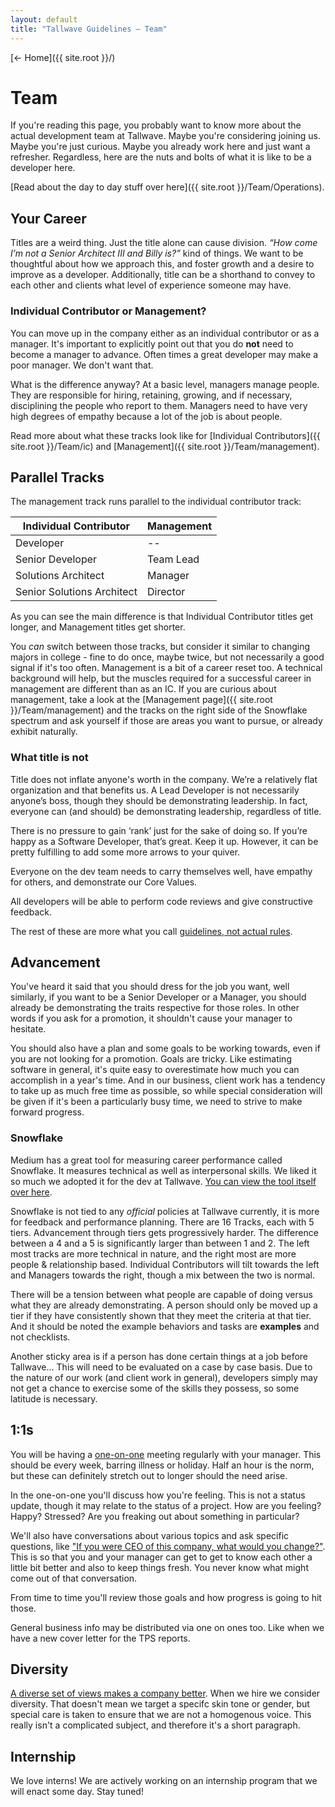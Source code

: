 ```yaml
---
layout: default
title: "Tallwave Guidelines — Team"
---
```


[&larr; Home]({{ site.root }}/)

# Team

If you're reading this page, you probably want to know more about the actual development team at Tallwave. Maybe you're considering joining us. Maybe you're just curious. Maybe you already work here and just want a refresher. Regardless, here are the nuts and bolts of what it is like to be a developer here.

[Read about the day to day stuff over here]({{ site.root }}/Team/Operations).

## Your Career

Titles are a weird thing. Just the title alone can cause division. _“How come I’m not a Senior Architect III and *Billy* is?”_ kind of things. We want to be thoughtful about how we approach this, and foster growth and a desire to improve as a developer. Additionally, title can be a shorthand to convey to each other and clients what level of experience someone may have.

### Individual Contributor or Management?
You can move up in the company either as an individual contributor or as a manager. It's important to explicitly point out that you do **not** need to become a manager to advance. Often times a great developer may make a poor manager. We don't want that. 

What is the difference anyway? At a basic level, managers manage people. They are responsible for hiring, retaining, growing, and if necessary, disciplining the people who report to them. Managers need to have very high degrees of empathy because a lot of the job is about people. 

Read more about what these tracks look like for [Individual Contributors]({{ site.root }}/Team/ic) and [Management]({{ site.root }}/Team/management).

## Parallel Tracks
The management track runs parallel to the individual contributor track:

Individual Contributor | Management
--------- | --------- 
Developer | --
Senior Developer | Team Lead
Solutions Architect | Manager
Senior Solutions Architect | Director

As you can see the main difference is that Individual Contributor titles get longer, and Management titles get shorter.

You *can* switch between those tracks, but consider it similar to changing majors in college - fine to do once, maybe twice, but not necessarily a good signal if it's too often. Management is a bit of a career reset too. A technical background will help, but the muscles required for a successful career in management are different than as an IC. If you are curious about management, take a look at the [Management page]({{ site.root }}/Team/management) and the tracks on the right side of the Snowflake spectrum and ask yourself if those are areas you want to pursue, or already exhibit naturally.

### What title is not
Title does not inflate anyone's worth in the company. We’re a relatively flat organization and that benefits us. A Lead Developer is not necessarily anyone’s boss, though they should be demonstrating leadership. In fact, everyone can (and should) be demonstrating leadership, regardless of title.

There is no pressure to gain ‘rank’ just for the sake of doing so. If you’re happy as a Software Developer, that’s great. Keep it up. However, it can be pretty fulfilling to add some more arrows to your quiver.

Everyone on the dev team needs to carry themselves well, have empathy for others, and demonstrate our Core Values.

All developers will be able to perform code reviews and give constructive feedback.

The rest of these are more what you call [guidelines, not actual rules](https://youtu.be/jl0hMfqNQ-g).

## Advancement
You've heard it said that you should dress for the job you want, well similarly, if you want to be a Senior Developer or a Manager, you should already be demonstrating the traits respective for those roles. In other words if you ask for a promotion, it shouldn't cause your manager to hesitate.

You should also have a plan and some goals to be working towards, even if you are not looking for a promotion. Goals are tricky. Like estimating software in general, it's quite easy to overestimate how much you can accomplish in a year's time. And in our business, client work has a tendency to take up as much free time as possible, so while special consideration will be given if it's been a particularly busy time, we need to strive to make forward progress.

### Snowflake
Medium has a great tool for measuring career performance called Snowflake. It measures technical as well as interpersonal skills. We liked it so much we adopted it for the dev at Tallwave. [You can view the tool itself over here](https://tallwave.github.io/snowflake). 

Snowflake is not tied to any *official* policies at Tallwave currently, it is more for feedback and performance planning. There are 16 Tracks, each with 5 tiers. Advancement through tiers gets progressively harder. The difference between a 4 and a 5 is significantly larger than between 1 and 2. The left most tracks are more technical in nature, and the right most are more people & relationship based. Individual Contributors will tilt towards the left and Managers towards the right, though a mix between the two is normal.

There will be a tension between what people are capable of doing versus what they are already demonstrating. A person should only be moved up a tier if they have consistently shown that they meet the criteria at that tier. And it should be noted the example behaviors and tasks are **examples** and not checklists.

Another sticky area is if a person has done certain things at a job before Tallwave... This will need to be evaluated on a case by case basis. Due to the nature of our work (and client work in general), developers simply may not get a chance to exercise some of the skills they possess, so some latitude is necessary.

## 1:1s
You will be having a [one-on-one](http://randsinrepose.com/archives/the-update-the-vent-and-the-disaster/) meeting regularly with your manager. This should be every week, barring illness or holiday. Half an hour is the norm, but these can definitely stretch out to longer should the need arise. 

In the one-on-one you'll discuss how you're feeling. This is not a status update, though it may relate to the status of a project. How are you feeling? Happy? Stressed? Are you freaking out about something in particular?

We'll also have conversations about various topics and ask specific questions, like ["If you were CEO of this company, what would you change?"](https://jasonevanish.com/2014/05/29/101-questions-to-ask-in-1-on-1s/). This is so that you and your manager can get to get to know each other a little bit better and also to keep things fresh. You never know what might come out of that conversation.

From time to time you'll review those goals and how progress is going to hit those.

General business info may be distributed via one on ones too. Like when we have a new cover letter for the TPS reports.

## Diversity
[A diverse set of views makes a company better](https://www.mckinsey.com/business-functions/organization/our-insights/why-diversity-matters). When we hire we consider diversity. That doesn't mean we target a specifc skin tone or gender, but special care is taken to ensure that we are not a homogenous voice. This really isn't a complicated subject, and therefore it's a short paragraph.

## Internship
We love interns! We are actively working on an internship program that we will enact some day. Stay tuned!
